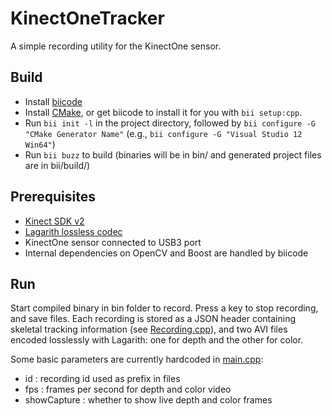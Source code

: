 # KinectOneTracker
A simple recording utility for the KinectOne sensor.

## Build
- Install [biicode](https://www.biicode.com/downloads)
- Install [CMake](http://www.cmake.org), or get biicode to install it for you with `bii setup:cpp`.
- Run `bii init -l` in the project directory, followed by `bii configure -G "CMake Generator Name"` (e.g., `bii configure -G "Visual Studio 12 Win64"`)
- Run `bii buzz` to build (binaries will be in bin/ and generated project files are in bii/build/)

## Prerequisites
- [Kinect SDK v2](https://www.microsoft.com/en-us/kinectforwindows/develop/)
- [Lagarith lossless codec](http://lags.leetcode.net/codec.html)
- KinectOne sensor connected to USB3 port
- Internal dependencies on OpenCV and Boost are handled by biicode

## Run

Start compiled binary in bin folder to record.  Press a key to stop recording, and save files.  Each recording is stored as a JSON header containing skeletal tracking information (see [Recording.cpp](KinectOneTracker/Recording.cpp)), and two AVI files encoded losslessly with Lagarith: one for depth and the other for color.

Some basic parameters are currently hardcoded in [main.cpp](KinectOneTracker/main.cpp#L21):
- id : recording id used as prefix in files
- fps : frames per second for depth and color video
- showCapture : whether to show live depth and color frames
